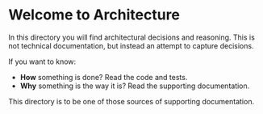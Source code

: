 # Welcome to Architecture

In this directory you will find architectural decisions and reasoning.
This is not technical documentation, but instead an attempt to capture decisions.

If you want to know:

* **How** something is done? Read the code and tests.
* **Why** something is the way it is? Read the supporting documentation.

This directory is to be one of those sources of supporting documentation.
